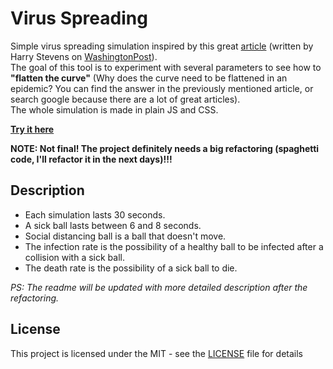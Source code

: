 # Virus Spreading

Simple virus spreading simulation inspired by this great [article](https://www.washingtonpost.com/graphics/2020/world/corona-simulator/) (written by Harry Stevens on [WashingtonPost](https://www.washingtonpost.com/)).\
The goal of this tool is to experiment with several parameters to see how to **"flatten the curve"** (Why does the curve need to be flattened in an epidemic? You can find the answer in the previously mentioned article, or search google because there are a lot of great articles).\
The whole simulation is made in plain JS and CSS.

**[Try it here](https://mtrajk.github.io/virus-spreading/)**

**NOTE: Not final! The project definitely needs a big refactoring (spaghetti code, I'll refactor it in the next days)!!!**

## Description

- Each simulation lasts 30 seconds.
- A sick ball lasts between 6 and 8 seconds.
- Social distancing ball is a ball that doesn't move.
- The infection rate is the possibility of a healthy ball to be infected after a collision with a sick ball.
- The death rate is the possibility of a sick ball to die.

*PS: The readme will be updated with more detailed description after the refactoring.*

## License

This project is licensed under the MIT - see the [LICENSE](LICENSE) file for details